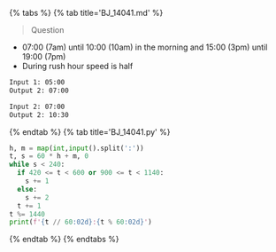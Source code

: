 {% tabs %}
{% tab title='BJ_14041.md' %}

> Question

* 07:00 (7am) until 10:00 (10am) in the morning and 15:00 (3pm) until 19:00 (7pm)
* During rush hour speed is half

```txt
Input 1: 05:00
Output 2: 07:00

Input 2: 07:00
Output 2: 10:30
```

{% endtab %}
{% tab title='BJ_14041.py' %}

```py
h, m = map(int,input().split(':'))
t, s = 60 * h + m, 0
while s < 240:
  if 420 <= t < 600 or 900 <= t < 1140:
    s += 1
  else:
    s += 2
  t += 1
t %= 1440
print(f'{t // 60:02d}:{t % 60:02d}')
```

{% endtab %}
{% endtabs %}
